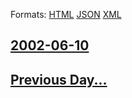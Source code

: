 
Formats: [HTML](2002/06/10/index.html)  [JSON](2002/06/10/index.json)  [XML](2002/06/10/index.xml)  

## [2002-06-10](/news/2002/06/10/index.md)

## [Previous Day...](/news/2002/06/9/index.md)

